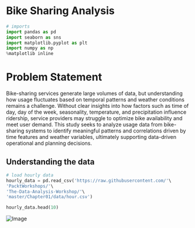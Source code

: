 # Bike Sharing Analysis

```python
# imports
import pandas as pd
import seaborn as sns
import matplotlib.pyplot as plt
import numpy as np
%matplotlib inline
```


# Problem Statement
Bike-sharing services generate large volumes of data, but understanding how usage fluctuates based on temporal patterns and weather conditions remains a challenge. Without clear insights into how factors such as time of day, day of the week, seasonality, temperature, and precipitation influence ridership, service providers may struggle to optimize bike availability and meet user demand. This study seeks to analyze usage data from bike-sharing systems to identify meaningful patterns and correlations driven by time features and weather variables, ultimately supporting data-driven operational and planning decisions.


## Understanding the data
```python
# load hourly data
hourly_data = pd.read_csv('https://raw.githubusercontent.com/'\
'PacktWorkshops/'\
'The-Data-Analysis-Workshop/'\
'master/Chapter01/data/hour.csv')
```

```python
hourly_data.head(10)
```

![Image](https://github.com/user-attachments/assets/d7397000-2a32-4daf-8071-bf8f93e5debb)
